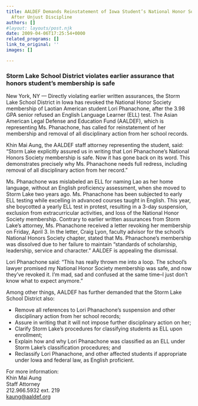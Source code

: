 ```yaml
---
title: AALDEF Demands Reinstatement of Iowa Student’s National Honor Society Membership
  After Unjust Discipline
authors: []
#layout: layouts/post.njk
date: 2009-04-06T17:25:54+0000
related_programs: []
link_to_original: ''
images: []

---
```

### Storm Lake School District violates earlier assurance that honors student’s membership is safe

New York, NY — Directly violating earlier written assurances, the Storm Lake School District in Iowa has revoked the National Honor Society membership of Laotian American student Lori Phanachone, after the 3.98 GPA senior refused an English Language Learner (ELL) test. The Asian American Legal Defense and Education Fund (AALDEF), which is representing Ms. Phanachone, has called for reinstatement of her membership and removal of all disciplinary action from her school records.

Khin Mai Aung, the AALDEF staff attorney representing the student, said: “Storm Lake explicitly assured us in writing that Lori Phanachone’s National Honors Society membership is safe. Now it has gone back on its word. This demonstrates precisely why Ms. Phanachone needs full redress, including removal of all disciplinary action from her record.”

Ms. Phanachone was mislabeled an ELL for naming Lao as her home language, without an English proficiency assessment, when she moved to Storm Lake two years ago. Ms. Phanachone has been subjected to early ELL testing while excelling in advanced courses taught in English. This year, she boycotted a yearly ELL test in protest, resulting in a 3-day suspension, exclusion from extracurricular activities, and loss of the National Honor Society membership. Contrary to earlier written assurances from Storm Lake’s attorney, Ms. Phanachone received a letter revoking her membership on Friday, April 3. In the letter, Craig Lyon, faculty advisor for the school’s National Honors Society chapter, stated that Ms. Phanachone’s membership was dissolved due to her failure to maintain “standards of scholarship, leadership, service and character.” AALDEF is appealing the dismissal.

Lori Phanachone said: “This has really thrown me into a loop. The school’s lawyer promised my National Honor Society membership was safe, and now they’ve revoked it. I’m mad, sad and confused at the same time–I just don’t know what to expect anymore.”

Among other things, AALDEF has further demanded that the Storm Lake School District also:

* Remove all references to Lori Phanachone’s suspension and other disciplinary action from her school records;
* Assure in writing that it will not impose further disciplinary action on her;
* Clarify Storm Lake’s procedures for classifying students as ELL upon enrollment;
* Explain how and why Lori Phanachone was classified as an ELL under Storm Lake’s classification procedures; and
* Reclassify Lori Phanachone, and other affected students if appropriate under Iowa and federal law, as English proficient.

For more information:  
Khin Mai Aung  
Staff Attorney  
212\.966.5932 ext. 219  
[kaung@aaldef.org](mailto:kaung@aaldef.org)